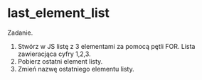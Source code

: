 # last_element_list

Zadanie.
1) Stwórz w JS listę z 3 elementami za pomocą pętli FOR. Lista zawieracjąca cyfry 1,2,3.
2) Pobierz ostatni element listy.
3) Zmień nazwę ostatniego elementu listy.

